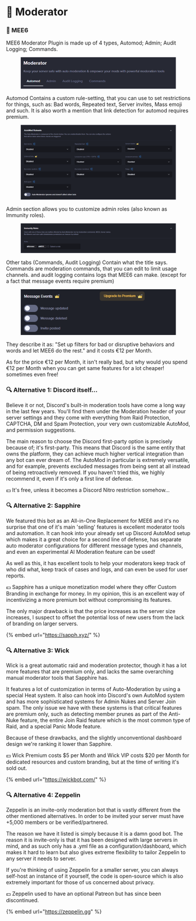 # 👑 Moderator

### 👑 MEE6

MEE6 Moderator Plugin is made up of 4 types, Automod; Admin; Audit Logging; Commands.

<figure><img src="../../.gitbook/assets/image (2).png" alt=""><figcaption></figcaption></figure>

Automod Contains a custom rule-setting, that you can use to set restrictions for things, such as: Bad words, Repeated text, Server invites, Mass emoji and such. It is also worth a mention that link detection for automod requires premium.

<figure><img src="../../.gitbook/assets/image (1) (1).png" alt=""><figcaption></figcaption></figure>

Admin section allows you to customize admin roles (also known as Immunity roles).

<figure><img src="../../.gitbook/assets/image (2) (1).png" alt=""><figcaption></figcaption></figure>

Other tabs (Commands, Audit Logging) Contain what the title says. Commands are moderation commands, that you can edit to limit usage channels. and audit logging contains logs that MEE6 can make. (except for a fact that message events require premium)

<figure><img src="../../.gitbook/assets/image (3).png" alt=""><figcaption></figcaption></figure>

They describe it as: "Set up filters for bad or disruptive behaviors and words and let MEE6 do the rest." and it costs €12 per Month.

As for the price €12 per Month, it isn't really bad, but why would you spend €12 per Month when you can get same features for a lot cheaper! sometimes even free!

### 🔍 Alternative 1: Discord itself...

Believe it or not, Discord's built-in moderation tools have come a long way in the last few years. You'll find them under the Moderation header of your server settings and they come with everything from Raid Protection, CAPTCHA, DM and Spam Protection, your very own customizable AutoMod, and permission suggestions.

The main reason to choose the Discord first-party option is precisely because of; it's first-party. This means that Discord is the same entity that owns the platform, they can achieve much higher vertical integration than any bot can ever dream of. The AutoMod in particular is extremely versatile, and for example, prevents excluded messages from being sent at all instead of being retroactively removed. If you haven't tried this, we highly recommend it, even if it's only a first line of defense.

💵 It's free, unless it becomes a Discord Nitro restriction somehow...

### 🔍 Alternative 2: Sapphire

We featured this bot as an All-in-One Replacement for MEE6 and it's no surprise that one of it's main 'selling' features is excellent moderator tools and automation. It can hook into your already set up Discord AutoMod setup which makes it a great choice for a second line of defense, has separate auto moderator configurations for different message types and channels, and even an experimental AI Moderation feature can be used!

As well as this, it has excellent tools to help your moderators keep track of who did what, keep track of cases and logs, and can even be used for user reports.

💵 Sapphire has a unique monetization model where they offer Custom Branding in exchange for money. In my opinion, this is an excellent way of incentivizing a more premium bot without compromising its features.

The only major drawback is that the price increases as the server size increases, I suspect to offset the potential loss of new users from the lack of branding on larger servers.

{% embed url="https://sapph.xyz/" %}

### 🔍 Alternative 3: Wick

Wick is a great automatic raid and moderation protector, though it has a lot more features that are premium only, and lacks the same overarching manual moderator tools that Sapphire has.

It features a lot of customization in terms of Auto-Moderation by using a special Heat system. It also can hook into Discord's own AutoMod system and has more sophisticated systems for Admin Nukes and Server Join spam. The only issue we have with these systems is that critical features are premium only, such as detecting member prunes as part of the Anti-Nuke feature, the entire Join Raid feature which is the most common type of Raid, and a special Panic Mode feature.

Because of these drawbacks, and the slightly unconventional dashboard design we're ranking it lower than Sapphire.

💵 Wick Premium costs $5 per Month and Wick VIP costs $20 per Month for dedicated resources and custom branding, but at the time of writing it's sold out.

{% embed url="https://wickbot.com/" %}

### 🔍 Alternative 4: Zeppelin

Zeppelin is an invite-only moderation bot that is vastly different from the other mentioned alternatives. In order to be invited your server must have +5,000 members or be verified/partnered.

The reason we have it listed is simply because it is a damn good bot. The reason it is invite-only is that it has been designed with large servers in mind, and as such only has a .yml file as a configuration/dashboard, which makes it hard to learn but also gives extreme flexibility to tailor Zeppelin to any server it needs to server.

If you're thinking of using Zeppelin for a smaller server, you can always self-host an instance of it yourself, the code is open-source which is also extremely important for those of us concerned about privacy.

💵 Zeppelin used to have an optional Patreon but has since been discontinued.

{% embed url="https://zeppelin.gg" %}

